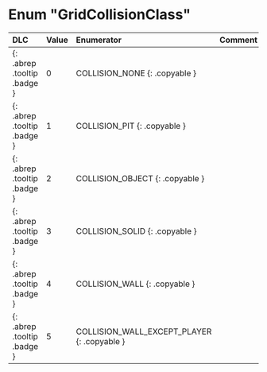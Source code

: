 # Enum "GridCollisionClass"
|DLC|Value|Enumerator|Comment|
|:--|:--|:--|:--|
|[ ](#){: .abrep .tooltip .badge }|0 |COLLISION_NONE {: .copyable } |  | 
|[ ](#){: .abrep .tooltip .badge }|1 |COLLISION_PIT {: .copyable } |  | 
|[ ](#){: .abrep .tooltip .badge }|2 |COLLISION_OBJECT {: .copyable } |  | 
|[ ](#){: .abrep .tooltip .badge }|3 |COLLISION_SOLID {: .copyable } |  | 
|[ ](#){: .abrep .tooltip .badge }|4 |COLLISION_WALL {: .copyable } |  | 
|[ ](#){: .abrep .tooltip .badge }|5 |COLLISION_WALL_EXCEPT_PLAYER {: .copyable } |  | 